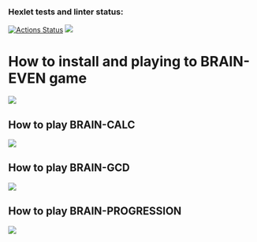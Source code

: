 ### Hexlet tests and linter status:
[![Actions Status](https://github.com/bobrov-site/frontend-project-44/workflows/hexlet-check/badge.svg)](https://github.com/bobrov-site/frontend-project-44/actions)
<a href="https://codeclimate.com/github/bobrov-site/frontend-project-44/maintainability"><img src="https://api.codeclimate.com/v1/badges/18009dfbf4a5c083f135/maintainability" /></a>
<h1>How to install and playing to BRAIN-EVEN game</h1>
<a href="https://asciinema.org/a/q00AJLaji45525uvkxN40gc6N" target="_blank"><img src="https://asciinema.org/a/q00AJLaji45525uvkxN40gc6N.svg" /></a>
<h2>How to play BRAIN-CALC</h2>
<a href="https://asciinema.org/a/wkvLHGhMGur9BMiptTkyy4Imo" target="_blank"><img src="https://asciinema.org/a/wkvLHGhMGur9BMiptTkyy4Imo.svg" /></a>
<h2>How to play BRAIN-GCD</h2>
<a href="https://asciinema.org/a/1SpG5y3XSz27WeNJS3Okk4jyK" target="_blank"><img src="https://asciinema.org/a/1SpG5y3XSz27WeNJS3Okk4jyK.svg" /></a>
<h2>How to play BRAIN-PROGRESSION</h2>
<a href="https://asciinema.org/a/lMSD28kdmMGi7nT3KguDnjsJe" target="_blank"><img src="https://asciinema.org/a/lMSD28kdmMGi7nT3KguDnjsJe.svg" /></a>